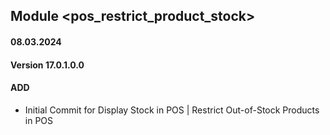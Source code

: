 ## Module <pos_restrict_product_stock>

#### 08.03.2024
#### Version 17.0.1.0.0
#### ADD
- Initial Commit for Display Stock in POS | Restrict Out-of-Stock Products in POS
